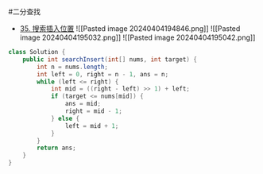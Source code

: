 #二分查找

- [35. 搜索插入位置](https://leetcode.cn/problems/search-insert-position/)
![[Pasted image 20240404194846.png]]
![[Pasted image 20240404195032.png]]
![[Pasted image 20240404195042.png]]

```java
class Solution {
    public int searchInsert(int[] nums, int target) {
        int n = nums.length;
        int left = 0, right = n - 1, ans = n;
        while (left <= right) {
            int mid = ((right - left) >> 1) + left;
            if (target <= nums[mid]) {
                ans = mid;
                right = mid - 1;
            } else {
                left = mid + 1;
            }
        }
        return ans;
    }
}
```


